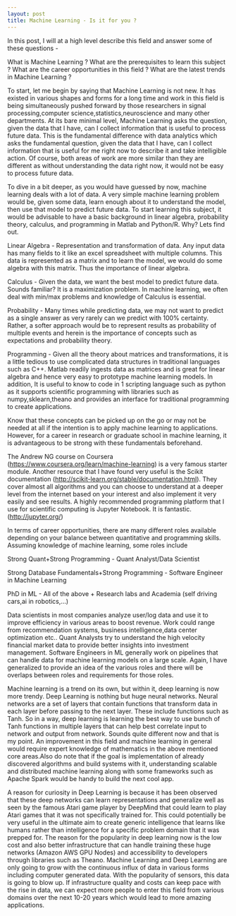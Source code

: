 ```yaml
---
layout: post
title: Machine Learning - Is it for you ?
---
```


In this post, I will at a high level describe this field and answer some of these questions -

What is Machine Learning ?
What are the prerequisites to learn this subject ?
What are the career opportunities in this field ?
What are the latest trends in Machine Learning ?

To start, let me begin by saying that Machine Learning is not new. It has existed in various shapes and forms for a long time and work in this field is being simultaneously pushed forward by those researchers in signal processing,computer science,statistics,neuroscience and many other departments. At its bare minimal level, Machine Learning asks the question, given the data that I have, can I collect information that is useful to process future data. This is the fundamental difference with data analytics which asks the fundamental question, given the data that I have, can I collect information that is useful for me right now to describe it and take intelligible action. Of course, both areas of work are more similar than they are different as without understanding the data right now, it would not be easy to process future data. 

To dive in a bit deeper, as you would have guessed by now, machine learning deals with a lot of data. A very simple machine learning problem would be, given some data, learn enough about it to understand the model, then use that model to predict future data. To start learning this subject, it would be advisable to have a basic background in linear algebra, probability theory, calculus, and programming in Matlab and Python/R. Why? Lets find out.

Linear Algebra - Representation and transformation of data. Any input data has many fields to it like an excel spreadsheet with multiple columns. This data is represented as a matrix and to learn the model, we would do some algebra with this matrix. Thus the importance of linear algebra.

Calculus - Given the data, we want the best model to predict future data. Sounds familiar? It is a maximization problem. In machine learning, we often deal with min/max problems and knowledge of Calculus is essential.

Probability - Many times while predicting data, we may not want to predict as a single answer as very rarely can we predict with 100% certainty. Rather, a softer approach would be to represent results as probability of multiple events and herein is the importance of concepts such as expectations and probability theory.

Programming - Given all the theory about matrices and transformations, it is a little tedious to use complicated data structures in traditional languages such as C++. Matlab readily ingests data as matrices and is great for linear algebra and hence very easy to prototype machine learning models. In addition, It is useful to know to code in 1 scripting language such as python as it supports scientific programming with libraries such as numpy,sklearn,theano and provides an interface for traditional programming to create applications.

Know that these concepts can be picked up on the go or may not be needed at all if the intention is to apply machine learning to applications. However, for a career in research or graduate school in machine learning, it is advantageous to be strong with these fundamentals beforehand. 

The Andrew NG course on Coursera (https://www.coursera.org/learn/machine-learning) is a very famous starter module. Another resource that I have found very useful is the Scikit documentation (http://scikit-learn.org/stable/documentation.html). They cover almost all algorithms and you can choose to understand at a deeper level from the internet based on your interest and also implement it very easily and see results. A highly recommended programming platform that I use for scientific computing is Jupyter Notebook. It is fantastic. (http://jupyter.org/)

In terms of career opportunities, there are many different roles available depending on your balance between quantitative and programming skills. Assuming knowledge of machine learning, some roles include 

Strong Quant+Strong Programming - Quant Analyst/Data Scientist

Strong Database Fundamentals+Strong Programming - Software Engineer in Machine Learning

PhD in ML - All of the above + Research labs and Academia (self driving cars,ai in robotics,…)

Data scientists in most companies analyze user/log data and use it to improve efficiency in various areas to boost revenue. Work could range from recommendation systems, business intelligence,data center optimization etc.. Quant Analysts try to understand the high velocity financial market data to provide better insights into investment management. Software Engineers in ML generally work on pipelines that can handle data for machine learning models on a large scale. Again, I have generalized to provide an idea of the various roles and there will be overlaps between roles and requirements for those roles.  

Machine learning is a trend on its own, but within it, deep learning is now more trendy. Deep Learning is nothing but huge neural networks. Neural networks are a set of layers that contain functions that transform data in each layer before passing to the next layer. These include functions such as Tanh. So in a way, deep learning is learning the best way to use bunch of Tanh functions in multiple layers that can help best correlate input to network and output from network. Sounds quite different now and that is my point. An improvement in this field and machine learning in general would require expert knowledge of mathematics in the above mentioned core areas.Also do note that if the goal is implementation of already discovered algorithms and build systems with it, understanding scalable and distributed machine learning along with some frameworks such as Apache Spark would be handy to build the next cool app. 

A reason for curiosity in Deep Learning is because it has been observed that these deep networks can learn representations and generalize well as seen by the famous Atari game player by DeepMind that could learn to play Atari games that it was not specifically trained for. This could potentially be very useful in the ultimate aim to create generic intelligence that learns like humans rather than intelligence for a specific problem domain that it was prepped for. The reason for the popularity in deep learning now is the low cost and also better infrastructure that can handle training these huge networks (Amazon AWS GPU Nodes) and accessibility to developers through libraries such as Theano. Machine Learning and Deep Learning are only going to grow with the continuous influx of data in various forms including computer generated data. With the popularity of sensors, this data is going to blow up. If infrastructure quality and costs can keep pace with the rise in data, we can expect more people to enter this field from various domains over the next 10-20 years which would lead to more amazing applications.


